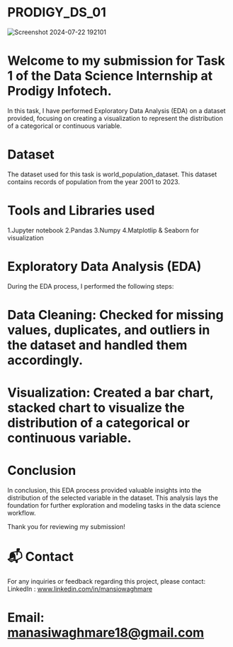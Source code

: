 # PRODIGY_DS_01
![Screenshot 2024-07-22 192101](https://github.com/user-attachments/assets/099b3ad5-fbd3-4a44-a72a-8dd97bd4f837)

# Welcome to my submission for Task 1 of the Data Science Internship at Prodigy Infotech. 
In this task, I have performed Exploratory Data Analysis (EDA) on a dataset provided, focusing on creating a visualization to represent the distribution of a categorical or continuous variable.

# Dataset
The dataset used for this task is world_population_dataset. This dataset contains records of population from the year 2001 to 2023.

# Tools and Libraries used
  1.Jupyter notebook
  2.Pandas
  3.Numpy
  4.Matplotlip & Seaborn for visualization
# Exploratory Data Analysis (EDA)
During the EDA process, I performed the following steps:

# Data Cleaning: Checked for missing values, duplicates, and outliers in the dataset and handled them accordingly.

# Visualization: Created a bar chart, stacked chart to visualize the distribution of a categorical or continuous variable.

# Conclusion
In conclusion, this EDA process provided valuable insights into the distribution of the selected variable in the dataset. This analysis lays the foundation for further exploration and modeling tasks in the data science workflow.

Thank you for reviewing my submission!

# 📬 Contact
For any inquiries or feedback regarding this project, please contact:
LinkedIn : www.linkedin.com/in/mansiowaghmare


# Email: manasiwaghmare18@gmail.com


